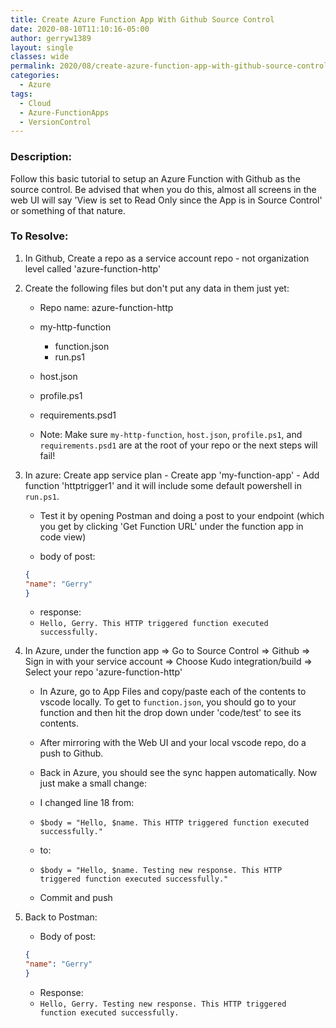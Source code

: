 ```yaml
---
title: Create Azure Function App With Github Source Control
date: 2020-08-10T11:10:16-05:00
author: gerryw1389
layout: single
classes: wide
permalink: 2020/08/create-azure-function-app-with-github-source-control
categories:
  - Azure
tags:
  - Cloud
  - Azure-FunctionApps
  - VersionControl
---
```

<!--more-->

### Description:

Follow this basic tutorial to setup an Azure Function with Github as the source control. Be advised that when you do this, almost all screens in the web UI will say 'View is set to Read Only since the App is in Source Control' or something of that nature.

### To Resolve:

1. In Github, Create a repo as a service account repo - not organization level called 'azure-function-http'

2. Create the following files but don't put any data in them just yet:

   - Repo name: azure-function-http
   - my-http-function
       - function.json
       - run.ps1
   - host.json
   - profile.ps1
   - requirements.psd1

   - Note: Make sure `my-http-function`, `host.json`, `profile.ps1`, and `requirements.psd1` are at the root of your repo or the next steps will fail!

3. In azure: Create app service plan - Create app 'my-function-app' - Add function 'httptrigger1' and it will include some default powershell in `run.ps1`.

   - Test it by opening Postman and doing a post to your endpoint (which you get by clicking 'Get Function URL' under the function app in code view)

   - body of post:

   ```json
   {
   "name": "Gerry"
   }
   ```

   - response:
   - `Hello, Gerry. This HTTP triggered function executed successfully.`

4. In Azure, under the function app => Go to Source Control => Github => Sign in with your service account => Choose Kudo integration/build => Select your repo 'azure-function-http'

   - In Azure, go to App Files and copy/paste each of the contents to vscode locally. To get to `function.json`, you should go to your function and then hit the drop down under 'code/test' to see its contents.

   - After mirroring with the Web UI and your local vscode repo, do a push to Github.

   - Back in Azure, you should see the sync happen automatically. Now just make a small change:

   - I changed line 18 from:

   - `$body = "Hello, $name. This HTTP triggered function executed successfully."`
   - to:
   - `$body = "Hello, $name. Testing new response. This HTTP triggered function executed successfully."`
   - Commit and push

5. Back to Postman:

   - Body of post:

   ```json
   {
   "name": "Gerry"
   }
   ```

   - Response:
   - `Hello, Gerry. Testing new response. This HTTP triggered function executed successfully.`
